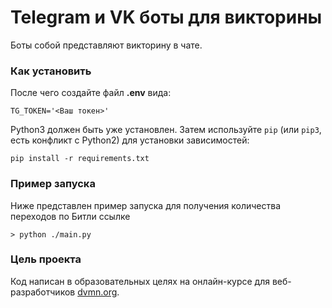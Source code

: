 # Telegram и VK боты для викторины
Боты собой представляют викторину в чате.
### Как установить

После чего создайте файл **.env** вида:
```
TG_TOKEN='<Ваш токен>'
```
Python3 должен быть уже установлен. 
Затем используйте `pip` (или `pip3`, есть конфликт с Python2) для установки зависимостей:
```
pip install -r requirements.txt
```

### Пример запуска

Ниже представлен пример запуска для получения количества переходов по Битли ссылке
```
> python ./main.py 

```

### Цель проекта

Код написан в образовательных целях на онлайн-курсе для веб-разработчиков [dvmn.org](https://dvmn.org/).